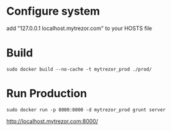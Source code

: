 Configure system
================

add "127.0.0.1 localhost.mytrezor.com" to your HOSTS file

Build
================

```
sudo docker build --no-cache -t mytrezor_prod ./prod/
```

Run Production
==============

```
sudo docker run -p 8000:8000 -d mytrezor_prod grunt server
```

http://localhost.mytrezor.com:8000/
